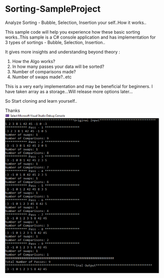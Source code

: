 # Sorting-SampleProject
Analyze Sorting - Bubble, Selection, Insertion your self..How it works..

This sample code will help you experience how these basic sorting works..This sample is a C# console application and has implementation
for 3 types of sortings - Bubble, Selection, Insertion..

It gives more insights and understanding beyond theory :

1. How the Algo works?
2. In how many passes your data will be sorted?
3. Number of comparisons made?
4. Number of swaps made?..etc

This is a very early implementation and may be beneficial for beginners.
I have taken array as a storage...Will release more options later...

So Start cloning and learn yourself..

Thanks
![Image](https://github.com/mv3008/Sorting-SampleProject/blob/master/Capture.PNG)

